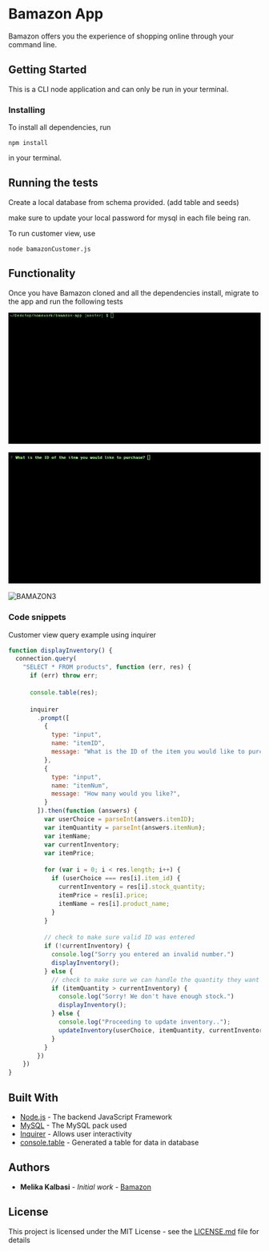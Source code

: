 # Bamazon App

Bamazon offers you the experience of shopping online through your command line. 

## Getting Started

This is a CLI node application and can only be run in your terminal.

### Installing

To install all dependencies, run 

```
npm install 
```

in your terminal.


## Running the tests

Create a local database from schema provided. (add table and seeds)

make sure to update your local password for mysql in each file being ran.

To run customer view, use 
```
node bamazonCustomer.js
```

## Functionality

Once you have Bamazon cloned and all the dependencies install, migrate to the app and run the following tests

![BAMAZON](images/bamazon_gif.gif)

![BAMAZON2](images/bamazon_gif2.gif)

![BAMAZON3](images/bamazon_gif3.gif)

### Code snippets

Customer view query example using inquirer
```javascript
function displayInventory() {
  connection.query(
    "SELECT * FROM products", function (err, res) {
      if (err) throw err;

      console.table(res);

      inquirer
        .prompt([
          {
            type: "input",
            name: "itemID",
            message: "What is the ID of the item you would like to purchase?",
          },
          {
            type: "input",
            name: "itemNum",
            message: "How many would you like?",
          }
        ]).then(function (answers) {
          var userChoice = parseInt(answers.itemID);
          var itemQuantity = parseInt(answers.itemNum);
          var itemName;
          var currentInventory;
          var itemPrice;

          for (var i = 0; i < res.length; i++) {
            if (userChoice === res[i].item_id) {
              currentInventory = res[i].stock_quantity;
              itemPrice = res[i].price;
              itemName = res[i].product_name;
            }
          }

          // check to make sure valid ID was entered
          if (!currentInventory) {
            console.log("Sorry you entered an invalid number.")
            displayInventory();
          } else {
            // check to make sure we can handle the quantity they want to order.
            if (itemQuantity > currentInventory) {
              console.log("Sorry! We don't have enough stock.")
              displayInventory();
            } else {
              console.log("Proceeding to update inventory..");
              updateInventory(userChoice, itemQuantity, currentInventory, itemPrice, itemName);
            }
          }
        })
    })
}
```


## Built With

* [Node.js](https://nodejs.org/en/) - The backend JavaScript Framework
* [MySQL](https://www.npmjs.com/package/mysql) - The MySQL pack used
* [Inquirer](https://www.npmjs.com/package/inquirer) - Allows user interactivity
* [console.table](https://www.npmjs.com/package/console.table) - Generated a table for data in database


## Authors

* **Melika Kalbasi** - *Initial work* - [Bamazon](https://github.com/Bamazon-app)

## License

This project is licensed under the MIT License - see the [LICENSE.md](LICENSE.md) file for details

